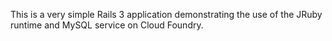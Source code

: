 This is a very simple Rails 3 application demonstrating the use of the
JRuby runtime and MySQL service on Cloud Foundry.

